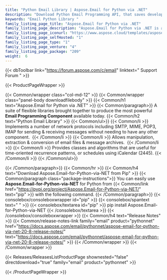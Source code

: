 ```yaml
---
title: "Python Email Library | Aspose.Email for Python via .NET"
description: "Download Python Email Programming API, that saves developer's time & effort to create, manipulate or convert common email message formats without worrying about the complexities of the underlying format implementation. "
keywords: "Email Python Library "
family_listing_page_title: "Aspose.Email for Python via .NET"
family_listing_page_description: "Aspose.Email for Python via .NET is a suite of class libraries brought together to produce a powerful email programming component that can be used create cross-platform applications. Aspose.Email for Python via .NET can easily be used on Windows platforms without worrying about the organization of message formats."
family_listing_page_iconurl: "https://www.aspose.cloud/templates/aspose/App_Themes/V3/images/email/272x272/aspose_email-for-python.png"
family_listing_page_selfHosted: "1"
family_listing_page_type: "1"
family_listing_page_venture: "4"
family_listing_page_package: "209"
weight:  6
---
```


{{< dbToolbar link="https://forum.aspose.com/c/email" linktext=" Support Forum " >}}


{{< ProductPageWrapper >}}

<!-- ProductPageContent-->
{{< Common/wrapper class="col-md-12" >}}
{{< Common/wrapper class="panel-body downloadfilebody" >}}
{{< Common/h1 text="Aspose.Email for Python via .NET" >}}
{{< Common/paragraph>}}
A suite of flexible libraries brought together to produce the most powerful <b>Email Programming Component</b> available today. 
{{< Common/h2 text="Python Email Library"  >}} {{< Common/ul>}}
    {{< Common/li >}} 
Implements a number of network protocols including SMTP, MIME, POP3, IMAP for sending & receiving messages without needing to have any other component.&nbsp; {{< /Common/li >}}
   {{< Common/li >}} Allows manipulation, extraction & conversion of email files & message archives.&nbsp; {{< /Common/li >}}
   {{< Common/li >}} Provides classes and algorithms that are useful for time-oriented recurrence patterns, or schedules using iCalendar (2445). {{< /Common/li >}}
 {{< /Common/ul>}}

{{< /Common/paragraph>}}
{{< Common/hr >}}
{{< Common/h4 text="Download Aspose.Email-for-Python-via-NET from Pip"  >}}
{{< Common/paragraph class="package-instructions">}}
You can easily use  <b>Aspose.Email-for-Python-via-NET</b> for Python from  {{< Common/link href="https://pypi.org/project/Aspose.Email-for-Python-via-NET/" text="pip"  >}} with the following command.
{{< /Common/paragraph>}}
{{< consolebox/consoleboxwrapper id="pip" >}}
       {{< consolebox/spantext text=" " >}}
       {{< consolebox/textarea id="pip" >}} pip install Aspose.Email-for-Python-via-NET {{< /consolebox/textarea >}}
{{< /consolebox/consoleboxwrapper >}}
{{< Common/h4 text="Release Notes"  >}}
{{< Common/release-notes-link family="email" product="pythonnet" href="https://docs.aspose.com/email/pythonnet/aspose-email-for-python-via-net-20-8-release-notes/" text="https://docs.aspose.com/email/pythonnet/aspose-email-for-python-via-net-20-8-release-notes/"  >}}
{{< /Common/wrapper >}}
{{< /Common/wrapper >}}

<!-- /ProductPageContent-->



<!-- ReleasesListProductPage-->
   {{< Releases/ReleasesListProductPage shownested="false"  directdownload="true" family="email" product="pythonnet" >}}
<!-- /ReleasesListProductPage-->

{{< /ProductPageWrapper >}}

